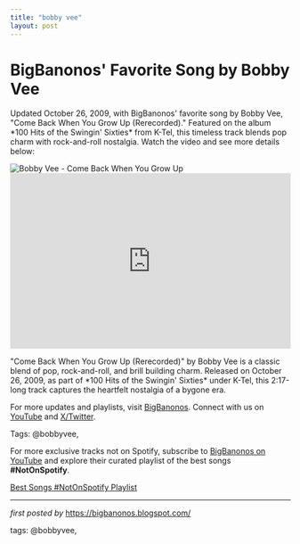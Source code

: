 ```yaml
---
title: "bobby vee"
layout: post
---
```

<!-- Post Title -->
<h1 >BigBanonos' Favorite Song by Bobby Vee</h1> <!-- Introductory Text -->
<p >Updated October 26, 2009, with BigBanonos' favorite song by Bobby Vee, "Come Back When You Grow Up (Rerecorded)." Featured on the album *100 Hits of the Swingin' Sixties* from K-Tel, this timeless track blends pop charm with rock-and-roll nostalgia. Watch the video and see more details below:</p> <!-- Featured Image -->
<div > <img src="https://static01.nyt.com/images/2016/10/25/arts/25vee-obit-1/25vee-obit-1-superJumbo.jpg" alt="Bobby Vee - Come Back When You Grow Up" />
</div> <!-- YouTube Video Embed -->
<div > <iframe width="100%" height="315" src="https://www.youtube.com/embed/L_5CUDCNTTA" title="Come Back When You Grow Up (Remastered)" frameborder="0" allow="accelerometer; autoplay; clipboard-write; encrypted-media; gyroscope; picture-in-picture; web-share" referrerpolicy="strict-origin-when-cross-origin" allowfullscreen></iframe>
</div> <!-- Song Information -->
<div > <p>"Come Back When You Grow Up (Rerecorded)" by Bobby Vee is a classic blend of pop, rock-and-roll, and brill building charm. Released on October 26, 2009, as part of *100 Hits of the Swingin' Sixties* under K-Tel, this 2:17-long track captures the heartfelt nostalgia of a bygone era.</p>
</div> <!-- Footer Links -->
<div > <p>For more updates and playlists, visit <a href="https://bigbanonos.blogspot.com/" target="_blank">BigBanonos</a>. Connect with us on <a href="https://www.youtube.com/@BigBanonos" target="_blank">YouTube</a> and <a href="https://x.com/bigbanonos" target="_blank">X/Twitter</a>.</p>
</div> <!-- Tags -->
<p >Tags: @bobbyvee,</p>


<!--Subscribe and Playlist Links-->
<div>
    <p>For more exclusive tracks not on Spotify, subscribe to <a href="https://www.youtube.com/@BigBanonos" target="_blank">BigBanonos on YouTube</a> and explore their curated playlist of the best songs <strong>#NotOnSpotify</strong>.</p>
    <p><a href="https://www.youtube.com/playlist?list=PLtuNtuTatqI0kFahUCbtbfenC_ET5O_tr" target="_blank">Best Songs #NotOnSpotify Playlist<br /></a></p></div>

<hr />

<p><em>first posted by</em> <a href="https://bigbanonos.blogspot.com/" rel="noopener" target="_new">https://bigbanonos.blogspot.com/</a></p>

<p>tags: @bobbyvee,</p>
